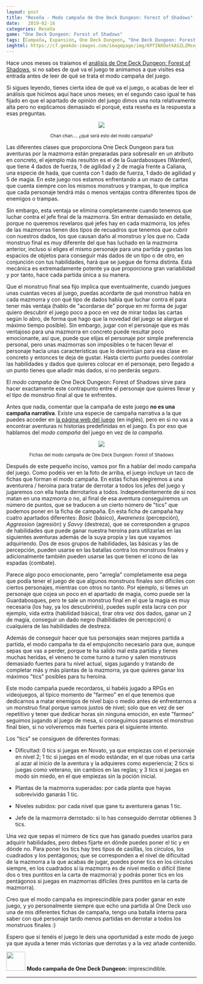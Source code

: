 ```yaml
---
layout: post
title: "Reseña - Modo campaña de One Deck Dungeon: Forest of Shadows"
date:   2019-02-16
categories: Reseña
game: "One Deck Dungeon: Forest of Shadows"
tags: [Campaña, Expansión, One Deck Dungeon, "One Deck Dungeon: Forest of Shadows", Golden Geek]
imghtml: https://cf.geekdo-images.com/imagepage/img/KPfINXOetkASZLZMsnj_L6EUHPs=/fit-in/900x600/filters:no_upscale()/pic3496794.jpg
---
```


Hace unos meses os traíamos el [análisis de One Deck Dungeon: Forest of
 Shadows]({{site.baseurl}}/2018/12/15/analisis-one-deck-dungeon/), si no sabes
 de qué va el juego te animamos a que visites esa entrada antes de leer de qué
 se trata el modo campaña del juego.
 
Si sigues leyendo, tienes cierta idea de qué va el juego, o acabas de leer el
análisis que hicimos aquí hace unos meses; en el segundo caso igual te has
fijado en que el apartado de opinión del juego dimos una nota relativamente
alta pero no explicamos demasiado el porqué, esta reseña es la respuesta a
esas preguntas.


<p align="center"><img src="https://farm8.staticflickr.com/7800/47059537362_5f96f5a3e0_z.jpg"></p>
<p align="center"><small>Chan chan.... ¿qué será esto del modo campaña?</small></p>
 
Las diferentes clases que proporciona One Deck Dungeon para tus aventuras por
la mazmorra están preparadas para sobresalir en un atributo en concreto, el
ejemplo más resultón es el de la Guardabosques (Warden), que tiene 4 dados de
fuerza, 1 de agilidad y 2 de magia frente a Caliana, una especie de hada, que
cuenta con 1 dado de fuerza, 1 dado de agilidad y 5 de magia. En este juego nos
estamos enfrentando a un mazo de cartas que cuenta siempre con los mismos
monstruos y trampas, lo que implica que cada personaje tendrá más o menos
ventajas contra diferentes tipos de enemigos o trampas.

Sin embargo, esta ventaja se elimina completamente cuando tenemos que luchar
contra el jefe final de la mazmorra. Sin entrar demasiado en detalle, porque no
queremos revelaros qué jefes hay en cada mazmorra, los jefes de las mazmorras
tienen dos tipos de recuadros que tenemos que cubrir con nuestros dados, los
que causan daño al monstruo y los que no. Cada monstruo final es muy diferente
del que has luchado en la mazmorra anterior, incluso si eliges el mismo
personaje para una partida y gastas los espacios de objetos para conseguir más
dados de un tipo o de otro, en conjunción con tus habilidades, hará que se
juegue de forma distinta. Esta mecánica es extremadamente potente ya que
proporciona gran variabilidad y por tanto, hace cada partida única a su manera.

Que el monstruo final sea fijo implica que eventualmente, cuando juegues unas
cuantas veces al juego, puedas acordarte de qué monstruo había en cada mazmorra
y con qué tipo de dados había que luchar contra él para tener más
ventaja (hablo de "acordarse de" porque en mi forma de jugar quiero descubrir
el juego poco a poco en vez de mirar todas las cartas según lo abro, de forma
que hago que la novedad del juego se alargue el máximo tiempo posible). 
Sin embargo, jugar con el personaje que es más ventajoso para una mazmorra en 
concreto puede resultar poco emocionante, así que, puede que elijas el 
personaje por simple preferencia personal, pero unas mazmorras son imposibles o
te hacen llevar el personaje hacia unas características que lo desvirtúan para
esa clase en concreto y entonces te deja de gustar. Hasta cierto punto puedes
controlar las habilidades y dados que quieres colocar en el personaje, pero
llegado a un punto tienes que añadir más dados, si no perderás seguro.

El *modo campaña* de One Deck Dungeon: Forest of Shadows sirve
para hacer exactamente este contrapunto entre el personaje que quieres llevar y
el tipo de monstruo final al que te enfrentes.

Antes que nada, comentar que la campaña de este juego **no es una campaña
narrativa**. Existe una especie de campaña narrativa a la que puedes acceder en
[la página web del juego](http://www.onedeckdungeon.com/story/) (en inglés),
pero en si no vas a encontrar aventuras ni historias predefinidas en el
juego.
Es por eso que hablamos del *modo campaña* del juego en vez de *la campaña*.

<p align="center"><img src="https://farm8.staticflickr.com/7914/33236616228_e28dc480c7_z.jpg"></p>
<p align="center"><small>Fichas del modo campaña de One Deck Dungeon: Forest of
Shadows</small></p>

Después de este pequeño inciso, vamos por fin a hablar del modo campaña del
juego. Como podéis ver en la foto de arriba, el juego incluye un taco de fichas
que forman el modo campaña. En estas fichas elegiremos a una aventurera /
heroína para tratar de derrotar a todos los jefes del juego y jugaremos con
ella hasta derrotarlos a todos. Independientemente de si nos matan en una
mazmorra o no, al final de esa aventura conseguiremos un número de puntos, que
se traducen a un cierto número de "tics" que podemos poner en la ficha de
campaña. En esta ficha de campaña hay cuatro apartados diferentes: *Basic*
(básico), *Awareness* (percepción), *Aggression* (agresión) y *Savvy*
(destreza), que se corresponden a grupos de habilidades que puede ganar nuestra
heroína para utilizarlas en las siguientes aventuras además de la suya propia y
las que vayamos adquiriendo. Dos de esos grupos de habilidades, las básicas y
las de percepción, pueden usarse en las batallas contra los monstruos finales y
adicionalmente también pueden usarse las que tienen el icono de las espadas
(combate).

Parece algo poco emocionante, pero "arregla" completamente esa pega que podía
tener el juego de que algunos monstruos finales son difíciles con ciertos
personajes, mientras con otros no tanto. Por ejemplo, si tienes un personaje
que cojea un poco en el apartado de magia, como puede ser la Guardabosques,
pero te sale un monstruo final en el que la magia es muy necesaria (los hay, ya
los descubriréis), puedes suplir esta lacra con por ejemplo, vida extra
(habilidad básica), tirar otra vez dos dados, ganar un 2 de magia, conseguir un
dado negro (habilidades de percepción) o cualquiera de las habilidades de
destreza. 

Además de conseguir hacer que tus personajes sean mejores partida a partida, el
modo campaña te da el empujoncito necesario para que, aunque sepas que vas a
perder, porque te ha salido mal esta partida y tienes muchas heridas, el veneno
te come turno a turno y salen monstruos demasiado fuertes para tu nivel actual,
sigas jugando y tratando de completar más y más plantas de la mazmorra, ya que
quieres ganar los máximos "tics" posibles para tu heroína. 

Este modo campaña puede recordaros, si habéis jugado a RPGs en videojuegos, al
típico momento de "farmeo" en el que tenemos que dedicarnos a matar enemigos de
nivel bajo o medio antes de enfrentarnos a un monstruo final porque vamos
justos de nivel; solo que en vez de ser repetitivo y tener que dedicar horas
sin ninguna emoción, en este "farmeo" seguimos jugando al juego de mesa, si
conseguimos pasarnos el monstruo final bien, si no volveremos más fuertes para
el siguiente intento.

Los "tics" se consiguen de diferentes formas:

* Dificultad: 0 tics si juegas en Novato, ya que empiezas con el personaje en
  nivel 2; 1 tic si juegas en el modo estándar, en el que robas una carta al
  azar al inicio de la aventura y la adquieres como experiencia; 2 tics si
  juegas como veterano, sin cambios en las reglas; y 3 tics si juegas en modo
  sin miedo, en el que empiezas sin la poción inicial.

* Plantas de la mazmorra superadas: por cada planta que hayas sobrevivido
  ganarás 1 tic.

* Niveles subidos: por cada nivel que gane tu aventurera ganas 1 tic.

* Jefe de la mazmorra derrotado: si lo has conseguido derrotar obtienes 3 tics.

Una vez que sepas el número de tics que has ganado puedes usarlos para adquirir
habilidades, pero debes fijarte en dónde puedes poner el tic y en dónde
no. Para poner los tics hay tres tipos de casillas, los círculos, los cuadrados
y los pentágonos; que se corresponden a el nivel de dificultad de la mazmorra a
la que acabas de jugar, puedes poner tics en los círculos siempre, en los
cuadrados si la mazmorra es de nivel medio o difícil (tiene dos o tres puntitos
en la carta de mazmorra) y podrás poner tics en los pentágonos si juegas en 
mazmorras difíciles (tres puntitos en la carta de mazmorra).

Creo que el modo campaña es imprescindible para poder ganar en este juego, y yo
personalmente siempre que echo una partida al One Deck uso una de mis
diferentes fichas de campaña, tengo una batalla interna para saber con qué
personaje tardo menos partidas en derrotar a todos los monstruos finales :)

Espero que si tenéis el juego le deis una oportunidad a este modo de juego ya
que ayuda a tener más victorias que derrotas y a la vez añade contenido.

<img width="50" src="{{site.baseurl}}/images/fire.png"> **Modo campaña de One
Deck Dungeon:** imprescindible.

<hr>
